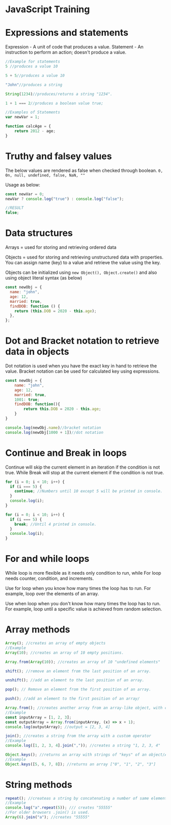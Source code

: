 # JavaScript Training

# Expressions and statements

Expression - A unit of code that produces a value.
Statement - An instruction to perform an action; doesn't produce a value.

```js
//Example for statements
5 //produces a value 10

5 + 5//produces a value 10

"John"//produces a string

String(1234)//produces/returns a string "1234".

1 + 1 === 2//produces a boolean value true;

//Examples of Statements
var newVar = 1;

function calcAge = {
	return 2012 - age;
}
```

# Truthy and falsey values

The below values are rendered as false when checked through boolean.
`0, 0n, null, undefined, false, NaN, ""`

Usage as below:

```jsx
const newVar = 0;
newVar ? console.log("true") : console.log("false");

//RESULT
false;
```

# Data structures

Arrays = used for storing and retrieving ordered data

Objects = used for storing and retrieving unstructured data with properties. You can assign name (key) to a value and retrieve the value using the key.

Objects can be initialized using `new Object(), Object.create()` and also using object literal syntax (as below)

```jsx
const newObj = {
  name: "john",
  age: 12,
  married: true,
  findDOB: function () {
    return (this.DOB = 2020 - this.age);
  },
};
```

# Dot and Bracket notation to retrieve data in objects

Dot notation is used when you have the exact key in hand to retrieve the value. Bracket notation can be used for calculated key using expressions.

```jsx
const newObj = {
	name: "john",
	age: 12,
	married: true,
	1001: true;
	findDOB: function(){
		return this.DOB = 2020 - this.age;
	}
}

console.log(newObj.name)//bracket notation
console.log(newObj[1000 + 1])//dot notation

```

# Continue and Break in loops

Continue will skip the current element in an iteration if the condition is not true. While Break will stop at the current element if the condition is not true.

```jsx
for (i = 0; i < 10; i++) {
  if (i === 5) {
    continue; //Numbers until 10 except 5 will be printed in console.
  }
  console.log(i);
}

for (i = 0; i < 10; i++) {
  if (i === 5) {
    break; //Until 4 printed in console.
  }
  console.log(i);
}
```

# For and while loops

While loop is more flexible as it needs only condition to run, while For loop needs counter, condition, and increments.

Use for loop when you know how many times the loop has to run. For example, loop over the elements of an array.

Use when loop when you don't know how many times the loop has to run. For example, loop until a specific value is achieved from random selection.

# Array methods

```jsx
Array(); //creates an array of empty objects
//Example
Array(10); //creates an array of 10 empty positions.

Array.from(Array(10)); //creates an array of 10 "undefined elements"

shift(); //remove an element from the last position of an array.

unshift(); //add an element to the last position of an array.

pop(); // Remove an element from the first position of an array.

push(); //add an element to the first position of an array/

Array.from(); //creates another array from an array-like object, with callback
//Example
const inputArray = [1, 2, 3];
const outputArray = Array.from(inputArray, (x) => x + 1);
console.log(outputArray); //output = [2, 3, 4]

join(); //creates a string from the array with a custom operator
//Example
console.log([1, 2, 3, 4].join(",")); //creates a string "1, 2, 3, 4"

Object.keys(); //returns an array with strings of "keys" of an object/Array
//Example
Object.keys([5, 6, 7, 8]); //returns an array ["0", "1", "2", "3"]
```

# String methods

```jsx
repeat(); //createas a string by concatenating a number of same elements
//Example
console.log("a".repeat(5)); /// creates "55555"
//For older browsers .join() is used.
Array(6).join("a"); //creates "55555"
```
